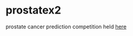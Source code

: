 # prostatex2
prostate cancer prediction competition held [here](http://spiechallenges.cloudapp.net/competitions/7)
